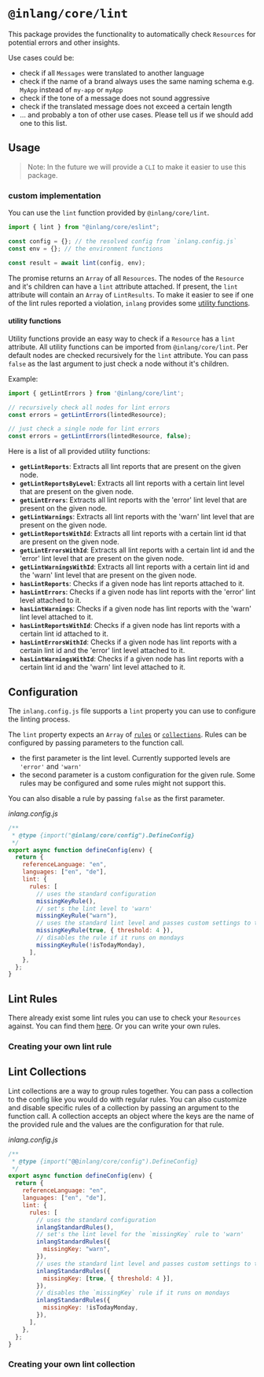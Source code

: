 # `@inlang/core/lint`

This package provides the functionality to automatically check `Resources` for potential errors and other insights.

Use cases could be:

- check if all `Messages` were translated to another language
- check if the name of a brand always uses the same naming schema e.g. `MyApp` instead of `my-app` or `myApp`
- check if the tone of a message does not sound aggressive
- check if the translated message does not exceed a certain length
- ... and probably a ton of other use cases. Please tell us if we should add one to this list.
<!-- TODO: link to discussion -->

## Usage

> Note: In the future we will provide a `CLI` to make it easier to use this package.

### custom implementation

You can use the `lint` function provided by `@inlang/core/lint`.

```ts
import { lint } from "@inlang/core/eslint";

const config = {}; // the resolved config from `inlang.config.js`
const env = {}; // the environment functions

const result = await lint(config, env);
```

The promise returns an `Array` of all `Resources`. The nodes of the `Resource` and it's children can have a `lint` attribute attached. If present, the `lint` attribute will contain an `Array` of `LintResults`. To make it easier to see if one of the lint rules reported a violation, `inlang` provides some [utility functions](#utility-functions).

#### utility functions

Utility functions provide an easy way to check if a `Resource` has a `lint` attribute. All utility functions can be imported from `@inlang/core/lint`. Per default nodes are checked recursively for the `lint` attribute. You can pass `false` as the last argument to just check a node without it's children.

Example:
```ts
import { getLintErrors } from '@inlang/core/lint';

// recursively check all nodes for lint errors
const errors = getLintErrors(lintedResource);

// just check a single node for lint errors
const errors = getLintErrors(lintedResource, false);
```

Here is a list of all provided utility functions:

  - **`getLintReports`**: Extracts all lint reports that are present on the given node.
  - **`getLintReportsByLevel`**: Extracts all lint reports with a certain lint level that are present on the given node.
  - **`getLintErrors`**: Extracts all lint reports with the 'error' lint level that are present on the given node.
  - **`getLintWarnings`**: Extracts all lint reports with the 'warn' lint level that are present on the given node.
  - **`getLintReportsWithId`**: Extracts all lint reports with a certain lint id that are present on the given node.
  - **`getLintErrorsWithId`**: Extracts all lint reports with a certain lint id and the 'error' lint level that are present on the given node.
  - **`getLintWarningsWithId`**: Extracts all lint reports with a certain lint id and the 'warn' lint level that are present on the given node.
  - **`hasLintReports`**: Checks if a given node has lint reports attached to it.
  - **`hasLintErrors`**: Checks if a given node has lint reports with the 'error' lint level attached to it.
  - **`hasLintWarnings`**: Checks if a given node has lint reports with the 'warn' lint level attached to it.
  - **`hasLintReportsWithId`**: Checks if a given node has lint reports with a certain lint id attached to it.
  - **`hasLintErrorsWithId`**: Checks if a given node has lint reports with a certain lint id and the 'error' lint level attached to it.
  - **`hasLintWarningsWithId`**: Checks if a given node has lint reports with a certain lint id and the 'warn' lint level attached to it.

## Configuration

The `inlang.config.js` file supports a `lint` property you can use to configure the linting process.

The `lint` property expects an `Array` of [`rules`](#lint-rules) or [`collections`](#lint-collections). Rules can be configured by passing parameters to the function call.

- the first parameter is the lint level. Currently supported levels are `'error'` and `'warn'`
- the second parameter is a custom configuration for the given rule. Some rules may be configured and some rules might not support this.

You can also disable a rule by passing `false` as the first parameter.

_inlang.config.js_

```js
/**
 * @type {import("@inlang/core/config").DefineConfig}
 */
export async function defineConfig(env) {
  return {
    referenceLanguage: "en",
    languages: ["en", "de"],
    lint: {
      rules: [
        // uses the standard configuration
        missingKeyRule(),
        // set's the lint level to 'warn'
        missingKeyRule("warn"),
        // uses the standard lint level and passes custom settings to the rule
        missingKeyRule(true, { threshold: 4 }),
        // disables the rule if it runs on mondays
        missingKeyRule(!isTodayMonday),
      ],
    },
  };
}
```

## Lint Rules

There already exist some lint rules you can use to check your `Resources` against. You can find them [here](https://github.com/inlang/ecosystem). Or you can write your own rules.

### Creating your own lint rule

<!-- TODO -->
<!-- show utility functions to create a rule -->
<!-- how to pass configuration -->
<!-- how to type it correctly -->
<!-- what does the function need to return -->
<!-- describe visitors -->
<!-- describe what enter and leave does -->
<!-- show how payload works -->
<!-- show an example -->

## Lint Collections

Lint collections are a way to group rules together. You can pass a collection to the config like you would do with regular rules. You can also customize and disable specific rules of a collection by passing an argument to the function call. A collection accepts an object where the keys are the name of the provided rule and the values are the configuration for that rule.

_inlang.config.js_

```js
/**
 * @type {import("@@inlang/core/config").DefineConfig}
 */
export async function defineConfig(env) {
  return {
    referenceLanguage: "en",
    languages: ["en", "de"],
    lint: {
      rules: [
        // uses the standard configuration
        inlangStandardRules(),
        // set's the lint level for the `missingKey` rule to 'warn'
        inlangStandardRules({
          missingKey: "warn",
        }),
        // uses the standard lint level and passes custom settings to the `missingKey` rule
        inlangStandardRules({
          missingKey: [true, { threshold: 4 }],
        }),
        // disables the `missingKey` rule if it runs on mondays
        inlangStandardRules({
          missingKey: !isTodayMonday,
        }),
      ],
    },
  };
}
```

### Creating your own lint collection

<!-- TODO -->
<!-- show utility functions to create a collection -->
<!-- how to pass configuration -->
<!-- how to type it correctly -->
